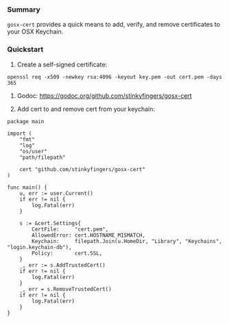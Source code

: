 ### Summary

`gosx-cert` provides a quick means to add, verify, and remove certificates to your OSX Keychain.

### Quickstart

1. Create a self-signed certificate:

`openssl req -x509 -newkey rsa:4096 -keyout key.pem -out cert.pem -days 365`

1. Godoc: https://godoc.org/github.com/stinkyfingers/gosx-cert

1. Add cert to and remove cert from your keychain:

```
package main

import (
	"fmt"
	"log"
	"os/user"
	"path/filepath"

	cert "github.com/stinkyfingers/gosx-cert"
)

func main() {
	u, err := user.Current()
	if err != nil {
		log.Fatal(err)
	}

	s := &cert.Settings{
		CertFile:     "cert.pem",
		AllowedError: cert.HOSTNAME_MISMATCH,
		Keychain:     filepath.Join(u.HomeDir, "Library", "Keychains", "login.keychain-db"),
		Policy:       cert.SSL,
	}
	_, err := s.AddTrustedCert()
	if err != nil {
		log.Fatal(err)
	}
	_, err = s.RemoveTrustedCert()
	if err != nil {
		log.Fatal(err)
	}
}
```
